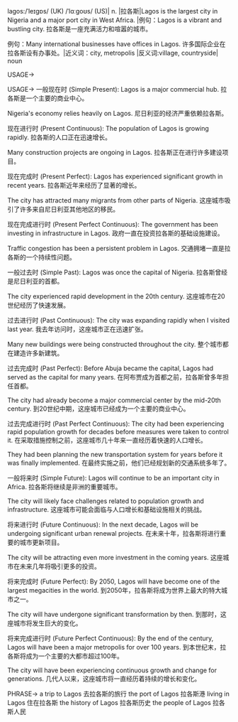 lagos:/ˈleɪɡɒs/ (UK) /ˈlɑːɡoʊs/ (US)| n. |拉各斯|Lagos is the largest city in Nigeria and a major port city in West Africa. |例句：Lagos is a vibrant and bustling city. 拉各斯是一座充满活力和喧嚣的城市。

例句：Many international businesses have offices in Lagos. 许多国际企业在拉各斯设有办事处。|近义词：city, metropolis |反义词:village, countryside| noun


USAGE->

USAGE->
一般现在时 (Simple Present):
Lagos is a major commercial hub. 拉各斯是一个主要的商业中心。

Nigeria's economy relies heavily on Lagos. 尼日利亚的经济严重依赖拉各斯。


现在进行时 (Present Continuous):
The population of Lagos is growing rapidly. 拉各斯的人口正在迅速增长。

Many construction projects are ongoing in Lagos. 拉各斯正在进行许多建设项目。


现在完成时 (Present Perfect):
Lagos has experienced significant growth in recent years. 拉各斯近年来经历了显著的增长。

The city has attracted many migrants from other parts of Nigeria. 这座城市吸引了许多来自尼日利亚其他地区的移民。


现在完成进行时 (Present Perfect Continuous):
The government has been investing in infrastructure in Lagos. 政府一直在投资拉各斯的基础设施建设。

Traffic congestion has been a persistent problem in Lagos. 交通拥堵一直是拉各斯的一个持续性问题。


一般过去时 (Simple Past):
Lagos was once the capital of Nigeria. 拉各斯曾经是尼日利亚的首都。

The city experienced rapid development in the 20th century. 这座城市在20世纪经历了快速发展。


过去进行时 (Past Continuous):
The city was expanding rapidly when I visited last year. 我去年访问时，这座城市正在迅速扩张。

Many new buildings were being constructed throughout the city. 整个城市都在建造许多新建筑。


过去完成时 (Past Perfect):
Before Abuja became the capital, Lagos had served as the capital for many years. 在阿布贾成为首都之前，拉各斯曾多年担任首都。

The city had already become a major commercial center by the mid-20th century. 到20世纪中期，这座城市已经成为一个主要的商业中心。


过去完成进行时 (Past Perfect Continuous):
The city had been experiencing rapid population growth for decades before measures were taken to control it.  在采取措施控制之前，这座城市几十年来一直经历着快速的人口增长。

They had been planning the new transportation system for years before it was finally implemented.  在最终实施之前，他们已经规划新的交通系统多年了。


一般将来时 (Simple Future):
Lagos will continue to be an important city in Africa. 拉各斯将继续是非洲的重要城市。

The city will likely face challenges related to population growth and infrastructure. 这座城市可能会面临与人口增长和基础设施相关的挑战。


将来进行时 (Future Continuous):
In the next decade, Lagos will be undergoing significant urban renewal projects. 在未来十年，拉各斯将进行重要的城市更新项目。

The city will be attracting even more investment in the coming years.  这座城市在未来几年将吸引更多的投资。


将来完成时 (Future Perfect):
By 2050, Lagos will have become one of the largest megacities in the world. 到2050年，拉各斯将成为世界上最大的特大城市之一。

The city will have undergone significant transformation by then. 到那时，这座城市将发生巨大的变化。


将来完成进行时 (Future Perfect Continuous):
By the end of the century, Lagos will have been a major metropolis for over 100 years. 到本世纪末，拉各斯将成为一个主要的大都市超过100年。

The city will have been experiencing continuous growth and change for generations. 几代人以来，这座城市将一直经历着持续的增长和变化。



PHRASE->
a trip to Lagos  去拉各斯的旅行
the port of Lagos 拉各斯港
living in Lagos  住在拉各斯
the history of Lagos 拉各斯历史
the people of Lagos 拉各斯人民

